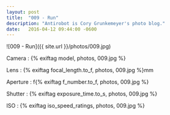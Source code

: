 ```yaml
---
layout: post
title:  "009 - Run"
description: "Antirobot is Cory Grunkemeyer's photo blog."
date:   2016-04-12 09:44:00 -0600
---
```


![009 - Run]({{ site.url }}/photos/009.jpg)

Camera
: {% exiftag model, photos, 009.jpg %}

Lens
: {% exiftag focal_length.to_f, photos, 009.jpg %}mm

Aperture
: f{% exiftag f_number.to_f, photos, 009.jpg %}

Shutter
: {% exiftag exposure_time.to_s, photos, 009.jpg %}

ISO
: {% exiftag iso_speed_ratings, photos, 009.jpg %}
